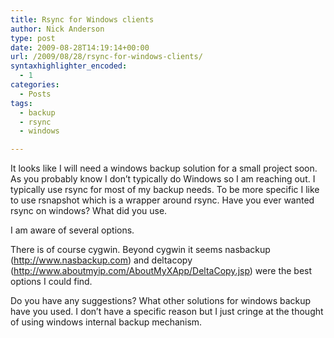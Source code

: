 ```yaml
---
title: Rsync for Windows clients
author: Nick Anderson
type: post
date: 2009-08-28T14:19:14+00:00
url: /2009/08/28/rsync-for-windows-clients/
syntaxhighlighter_encoded:
  - 1
categories:
  - Posts
tags:
  - backup
  - rsync
  - windows

---
```

It looks like I will need a windows backup solution for a small project soon. As you probably know I don&#8217;t typically do Windows so I am reaching out. I typically use rsync for most of my backup needs. To be more specific I like to use rsnapshot which is a wrapper around rsync. Have you ever wanted rsync on windows? What did you use.

I am aware of several options.

There is of course cygwin. Beyond cygwin it seems nasbackup (http://www.nasbackup.com) and deltacopy (http://www.aboutmyip.com/AboutMyXApp/DeltaCopy.jsp) were the best options I could find.

Do you have any suggestions? What other solutions for windows backup have you used. I don&#8217;t have a specific reason but I just cringe at the thought of using windows internal backup mechanism.